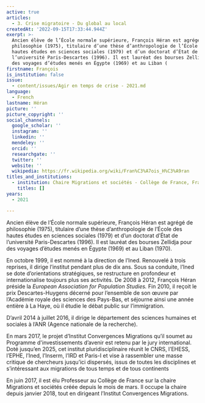 ```yaml
---
active: true
articles:
  - 3. Crise migratoire - Du global au local
createdAt: '2022-09-15T17:33:44.944Z'
exerpt: >-
  Ancien élève de l’École normale supérieure, François Héran est agrégé de
  philosophie (1975), titulaire d’une thèse d’anthropologie de l’École des
  hautes études en sciences sociales (1979) et d’un doctorat d’État de
  l’université Paris-Descartes (1996). Il est lauréat des bourses Zellidja pour
  des voyages d’études menés en Égypte (1969) et au Liban (
firstname: François
is_institution: false
issue:
  - content/issues/Agir en temps de crise - 2021.md
language:
  - French
lastname: Héran
picture: ''
picture_copyright: ''
social_channels:
  google_scholar: ''
  instagram: ''
  linkedin: ''
  mendeley: ''
  orcid: ''
  researchgate: ''
  twitter: ''
  website: ''
  wikipedia: https://fr.wikipedia.org/wiki/Fran%C3%A7ois_H%C3%A9ran
titles_and_institutions:
  - institution: Chaire Migrations et sociétés - Collège de France, France
    titles: []
years:
  - 2021

---
```

Ancien élève de l’École normale supérieure, François Héran est agrégé de philosophie (1975), titulaire d’une thèse d’anthropologie de l’École des hautes études en sciences sociales (1979) et d’un doctorat d’État de l’université Paris-Descartes (1996). Il est lauréat des bourses Zellidja pour des voyages d’études menés en Égypte (1969) et au Liban (1970).

En octobre 1999, il est nommé à la direction de l’Ined. Renouvelé à trois reprises, il dirige l’institut pendant plus de dix ans. Sous sa conduite, l’Ined se dote d’orientations stratégiques, se restructure en profondeur et internationalise toujours plus ses activités. De 2008 à 2012, François Héran préside la _European Association for Population Studies._ Fin 2010, il reçoit le prix Descartes-Huygens décerné pour l’ensemble de son œuvre par l’Académie royale des sciences des Pays-Bas, et séjourne ainsi une année entière à La Haye, où il étudie le débat public sur l’immigration.

D’avril 2014 à juillet 2016, il dirige le département des sciences humaines et sociales à l’ANR (Agence nationale de la recherche).

En mars 2017, le projet d’Institut Convergences Migrations qu’il soumet au Programme d'investissements d’avenir est retenu par le jury international. Doté jusqu’en 2025, cet institut pluridisciplinaire réunit le CNRS, l’EHESS, l’EPHE, l’Ined, l’Inserm, l’IRD et Paris-I et vise à rassembler une masse critique de chercheurs jusqu’ici dispersés, issus de toutes les disciplines et s’intéressant aux migrations de tous temps et de tous continents

En juin 2017, il est élu Professeur au Collège de France sur la chaire Migrations et sociétés créée depuis le mois de mars. Il occupe la chaire depuis janvier 2018, tout en dirigeant l’Institut Convergences Migrations.